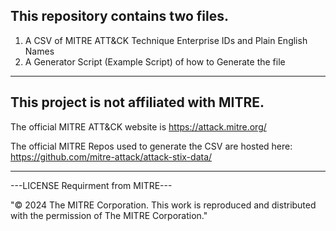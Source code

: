 This repository contains two files. 
-

1. A CSV of MITRE ATT&CK Technique Enterprise IDs and Plain English Names
2. A Generator Script (Example Script) of how to Generate the file

-----------------------------------------
This project is not affiliated with MITRE. 
-
The official MITRE ATT&CK website is https://attack.mitre.org/ 

The official MITRE Repos used to generate the CSV are hosted here:  https://github.com/mitre-attack/attack-stix-data/  

--------------------------------------


---LICENSE Requirment from MITRE---


"© 2024 The MITRE Corporation. This work is reproduced and distributed with the permission of The MITRE Corporation."
